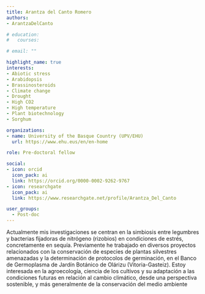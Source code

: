 ```yaml
---
title: Arantza del Canto Romero
authors:
- ArantzaDelCanto

# education:
#   courses:

# email: ""

highlight_name: true
interests:
- Abiotic stress
- Arabidopsis
- Brassinosteroids
- Climate change
- Drought
- High CO2
- High temperature
- Plant biotechnology
- Sorghum

organizations:
- name: University of the Basque Country (UPV/EHU)
  url: https://www.ehu.eus/en/en-home

role: Pre-doctoral fellow

social:
- icon: orcid
  icon_pack: ai
  link: https://orcid.org/0000-0002-9262-9767
- icon: researchgate
  icon_pack: ai
  link: https://www.researchgate.net/profile/Arantza_Del_Canto

user_groups: 
  - Post-doc
---
```


Actualmente mis investigaciones se centran en la simbiosis entre legumbres y bacterias fijadoras de nitrógeno (rizobios) en condiciones de estrés, concretamente en sequía. Previamente he trabajado en diversos proyectos relacionados con la conservación de especies de plantas silvestres amenazadas y la determinación de protocolos de germinación, en el Banco de Germoplasma de Jardín Botánico de Olárizu (Vitoria-Gasteiz). Estoy interesada en la agroecología, ciencia de los cultivos y su adaptación a las condiciones futuras en relación al cambio climático, desde una perspectiva sostenible, y más generalmente de la conservación del medio ambiente
